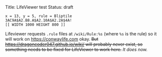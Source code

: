 Title: LifeViewer test
Status: draft

```lifeviewer
x = 13, y = 5, rule = Bliptile
3AC9A$A2.B8.A$A2.10A$A2.2A$4A!
[[ WIDTH 1000 HEIGHT 800 ]]
```

Lifeviewer requests `.rule` files at `/wiki/Rule:%s` (where `%s` is the rule) so it will work on <https://conwaylife.com> okay. ~~But https://dragoncoder047.github.io/wiki/ will probably never exist, so something needs to be fixed for LifeViewer to work here.~~ *It does now.*
